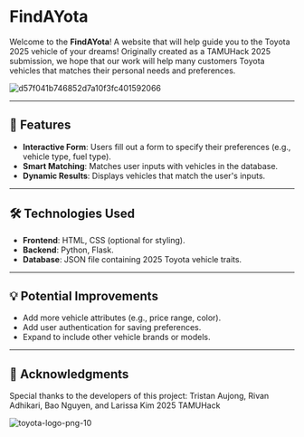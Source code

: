 # FindAYota

Welcome to the **FindAYota**! A website that will help guide you to the Toyota 2025 vehicle of your dreams! Originally created as a TAMUHack 2025 submission, we hope that our work will help many customers Toyota vehicles that matches their personal needs and preferences.

![d57f041b746852d7a10f3fc401592066](https://github.com/user-attachments/assets/80af437f-52ef-46d9-8942-b7de325bd62c)


---

## 🚗 Features

- **Interactive Form**: Users fill out a form to specify their preferences (e.g., vehicle type, fuel type).
- **Smart Matching**: Matches user inputs with vehicles in the database.
- **Dynamic Results**: Displays vehicles that match the user's inputs.

---

## 🛠️ Technologies Used

- **Frontend**: HTML, CSS (optional for styling).
- **Backend**: Python, Flask.
- **Database**: JSON file containing 2025 Toyota vehicle traits.

---

## 💡 Potential Improvements

- Add more vehicle attributes (e.g., price range, color).
- Add user authentication for saving preferences.
- Expand to include other vehicle brands or models.

---

## 🙌 Acknowledgments
Special thanks to the developers of this project: Tristan Aujong, Rivan Adhikari, Bao Nguyen, and Larissa Kim
2025 TAMUHack

![toyota-logo-png-10](https://github.com/user-attachments/assets/4d4e5708-beaf-4ddc-8732-4c333e4ab377)


